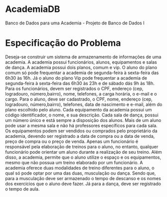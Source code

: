 # AcademiaDB
Banco de Dados para uma Academia - Projeto de Banco de Dados I 

# Especificação do Problema
Deseja-se construir um sistema de armazenamento de informações de uma academia. A academia possui funcionários, alunos, equipamentos e salas de dança. 
	A academia possui dois planos, comum e vip. O aluno do plano comum só pode frequentar a academia de segunda-feira à sexta-feira das 6h30 às 16h. Já o aluno do plano Vip pode frequentar a academia de segunda-feira à sexta-feira das 6h30 às 23h e de sábado dás 9h às 18h.
	Para os funcionários, devem ser registrados o CPF, endereço (cep, logradouro, número,bairro), nome, telefones, a carga horária, o e-mail e o cargo.
Para o aluno, deve ser cadastrado, o CPF, nome, endereço  (cep, logradouro, número,bairro), telefones, data de nascimento e e-mail, além do plano escolhido pelo aluno.
	Cada equipamento da academia possui um código identificador, o nome, e sua descrição.
Cada sala de dança, possui um número único e está sempre a disposição dos alunos. Mais de um aluno pode usar a mesma sala e não há professores específicos para cada sala.
	Os equipamentos podem ser vendidos ou comprados pelo proprietário da academia, devendo ser registrado a data de compra ou a data de venda, preço de compra ou o preço de venda.
	Apenas um funcionário é responsável pela elaboração de treinos para o aluno, no entanto, qualquer funcionário pode orientar um aluno durante a realização de seu treino. Além disso, a academia, permite que o aluno utilize o espaço e os equipamentos, mesmo que não possua um treino elaborado por um funcionário. 
	A academia oferece duas modalidades de treino diferentes para o aluno, o qual só pode optar por uma das duas, musculação ou dança. Sendo que, para a musculação deve ser armazenado o tempo de descanso e os nomes dos exercícios que o aluno deve fazer. Já para a dança,  deve ser registrado o tempo de aula.
